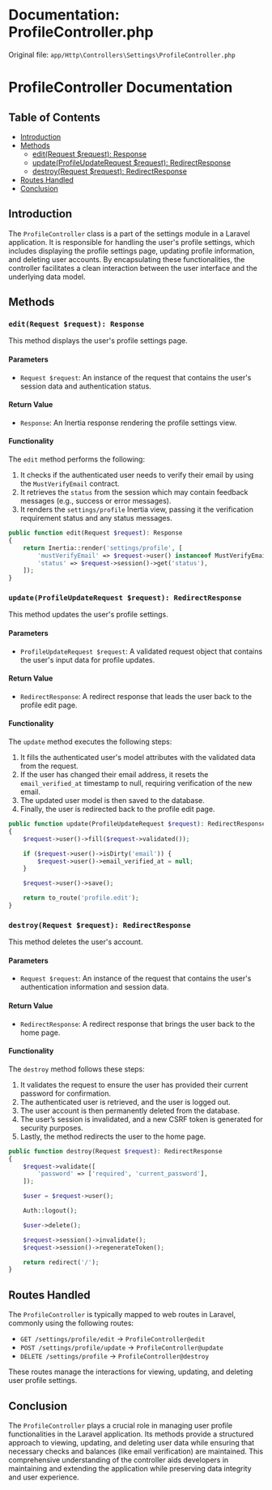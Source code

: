 # Documentation: ProfileController.php

Original file: `app/Http\Controllers\Settings\ProfileController.php`

# ProfileController Documentation

## Table of Contents
- [Introduction](#introduction)
- [Methods](#methods)
  - [edit(Request $request): Response](#editrequest-request)
  - [update(ProfileUpdateRequest $request): RedirectResponse](#updateprofileupdaterequest-request)
  - [destroy(Request $request): RedirectResponse](#destroyrequest-request)
- [Routes Handled](#routes-handled)
- [Conclusion](#conclusion)

## Introduction
The `ProfileController` class is a part of the settings module in a Laravel application. It is responsible for handling the user's profile settings, which includes displaying the profile settings page, updating profile information, and deleting user accounts. By encapsulating these functionalities, the controller facilitates a clean interaction between the user interface and the underlying data model.

## Methods

### `edit(Request $request): Response`
This method displays the user's profile settings page.

#### Parameters
- `Request $request`: An instance of the request that contains the user's session data and authentication status.

#### Return Value
- `Response`: An Inertia response rendering the profile settings view.

#### Functionality
The `edit` method performs the following:
1. It checks if the authenticated user needs to verify their email by using the `MustVerifyEmail` contract.
2. It retrieves the `status` from the session which may contain feedback messages (e.g., success or error messages).
3. It renders the `settings/profile` Inertia view, passing it the verification requirement status and any status messages.

```php
public function edit(Request $request): Response
{
    return Inertia::render('settings/profile', [
        'mustVerifyEmail' => $request->user() instanceof MustVerifyEmail,
        'status' => $request->session()->get('status'),
    ]);
}
```

### `update(ProfileUpdateRequest $request): RedirectResponse`
This method updates the user's profile settings.

#### Parameters
- `ProfileUpdateRequest $request`: A validated request object that contains the user's input data for profile updates.

#### Return Value
- `RedirectResponse`: A redirect response that leads the user back to the profile edit page.

#### Functionality
The `update` method executes the following steps:
1. It fills the authenticated user's model attributes with the validated data from the request.
2. If the user has changed their email address, it resets the `email_verified_at` timestamp to null, requiring verification of the new email.
3. The updated user model is then saved to the database.
4. Finally, the user is redirected back to the profile edit page.

```php
public function update(ProfileUpdateRequest $request): RedirectResponse
{
    $request->user()->fill($request->validated());

    if ($request->user()->isDirty('email')) {
        $request->user()->email_verified_at = null;
    }

    $request->user()->save();

    return to_route('profile.edit');
}
```

### `destroy(Request $request): RedirectResponse`
This method deletes the user's account.

#### Parameters
- `Request $request`: An instance of the request that contains the user's authentication information and session data.

#### Return Value
- `RedirectResponse`: A redirect response that brings the user back to the home page.

#### Functionality
The `destroy` method follows these steps:
1. It validates the request to ensure the user has provided their current password for confirmation.
2. The authenticated user is retrieved, and the user is logged out.
3. The user account is then permanently deleted from the database.
4. The user’s session is invalidated, and a new CSRF token is generated for security purposes.
5. Lastly, the method redirects the user to the home page.

```php
public function destroy(Request $request): RedirectResponse
{
    $request->validate([
        'password' => ['required', 'current_password'],
    ]);

    $user = $request->user();

    Auth::logout();

    $user->delete();

    $request->session()->invalidate();
    $request->session()->regenerateToken();

    return redirect('/');
}
```

## Routes Handled
The `ProfileController` is typically mapped to web routes in Laravel, commonly using the following routes:
- `GET /settings/profile/edit` → `ProfileController@edit`
- `POST /settings/profile/update` → `ProfileController@update`
- `DELETE /settings/profile` → `ProfileController@destroy`

These routes manage the interactions for viewing, updating, and deleting user profile settings.

## Conclusion
The `ProfileController` plays a crucial role in managing user profile functionalities in the Laravel application. Its methods provide a structured approach to viewing, updating, and deleting user data while ensuring that necessary checks and balances (like email verification) are maintained. This comprehensive understanding of the controller aids developers in maintaining and extending the application while preserving data integrity and user experience.